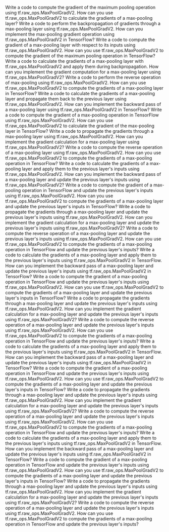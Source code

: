 Write a code to compute the gradient of the maximum pooling operation using tf.raw_ops.MaxPoolGradV2.
How can you use tf.raw_ops.MaxPoolGradV2 to calculate the gradients of a max-pooling layer?
Write a code to perform the backpropagation of gradients through a max-pooling layer using tf.raw_ops.MaxPoolGradV2.
How can you implement the max-pooling gradient operation using tf.raw_ops.MaxPoolGradV2 in TensorFlow?
Write a code to compute the gradient of a max-pooling layer with respect to its inputs using tf.raw_ops.MaxPoolGradV2.
How can you use tf.raw_ops.MaxPoolGradV2 to compute the gradient of the maximum pooling operation in TensorFlow?
Write a code to calculate the gradients of a max-pooling layer with tf.raw_ops.MaxPoolGradV2 and apply them during backpropagation.
How can you implement the gradient computation for a max-pooling layer using tf.raw_ops.MaxPoolGradV2?
Write a code to perform the reverse operation of max-pooling using tf.raw_ops.MaxPoolGradV2.
How can you use tf.raw_ops.MaxPoolGradV2 to compute the gradients of a max-pooling layer in TensorFlow?
Write a code to calculate the gradients of a max-pooling layer and propagate them back to the previous layer using tf.raw_ops.MaxPoolGradV2.
How can you implement the backward pass of a max-pooling layer using tf.raw_ops.MaxPoolGradV2 in TensorFlow?
Write a code to compute the gradient of a max-pooling operation in TensorFlow using tf.raw_ops.MaxPoolGradV2.
How can you use tf.raw_ops.MaxPoolGradV2 to calculate the gradient of the max-pooling layer in TensorFlow?
Write a code to propagate the gradients through a max-pooling layer using tf.raw_ops.MaxPoolGradV2.
How can you implement the gradient calculation for a max-pooling layer using tf.raw_ops.MaxPoolGradV2?
Write a code to compute the reverse operation of a max-pooling layer using tf.raw_ops.MaxPoolGradV2.
How can you use tf.raw_ops.MaxPoolGradV2 to compute the gradients of a max-pooling operation in TensorFlow?
Write a code to calculate the gradients of a max-pooling layer and apply them to the previous layer's inputs using tf.raw_ops.MaxPoolGradV2.
How can you implement the backward pass of a max-pooling layer and update the previous layer's inputs using tf.raw_ops.MaxPoolGradV2?
Write a code to compute the gradient of a max-pooling operation in TensorFlow and update the previous layer's inputs using tf.raw_ops.MaxPoolGradV2.
How can you use tf.raw_ops.MaxPoolGradV2 to compute the gradients of a max-pooling layer and update the previous layer's inputs in TensorFlow?
Write a code to propagate the gradients through a max-pooling layer and update the previous layer's inputs using tf.raw_ops.MaxPoolGradV2.
How can you implement the gradient calculation for a max-pooling layer and update the previous layer's inputs using tf.raw_ops.MaxPoolGradV2?
Write a code to compute the reverse operation of a max-pooling layer and update the previous layer's inputs using tf.raw_ops.MaxPoolGradV2.
How can you use tf.raw_ops.MaxPoolGradV2 to compute the gradients of a max-pooling operation in TensorFlow and update the previous layer's inputs?
Write a code to calculate the gradients of a max-pooling layer and apply them to the previous layer's inputs using tf.raw_ops.MaxPoolGradV2 in TensorFlow.
How can you implement the backward pass of a max-pooling layer and update the previous layer's inputs using tf.raw_ops.MaxPoolGradV2 in TensorFlow?
Write a code to compute the gradient of a max-pooling operation in TensorFlow and update the previous layer's inputs using tf.raw_ops.MaxPoolGradV2.
How can you use tf.raw_ops.MaxPoolGradV2 to compute the gradients of a max-pooling layer and update the previous layer's inputs in TensorFlow?
Write a code to propagate the gradients through a max-pooling layer and update the previous layer's inputs using tf.raw_ops.MaxPoolGradV2.
How can you implement the gradient calculation for a max-pooling layer and update the previous layer's inputs using tf.raw_ops.MaxPoolGradV2?
Write a code to compute the reverse operation of a max-pooling layer and update the previous layer's inputs using tf.raw_ops.MaxPoolGradV2.
How can you use tf.raw_ops.MaxPoolGradV2 to compute the gradients of a max-pooling operation in TensorFlow and update the previous layer's inputs?
Write a code to calculate the gradients of a max-pooling layer and apply them to the previous layer's inputs using tf.raw_ops.MaxPoolGradV2 in TensorFlow.
How can you implement the backward pass of a max-pooling layer and update the previous layer's inputs using tf.raw_ops.MaxPoolGradV2 in TensorFlow?
Write a code to compute the gradient of a max-pooling operation in TensorFlow and update the previous layer's inputs using tf.raw_ops.MaxPoolGradV2.
How can you use tf.raw_ops.MaxPoolGradV2 to compute the gradients of a max-pooling layer and update the previous layer's inputs in TensorFlow?
Write a code to propagate the gradients through a max-pooling layer and update the previous layer's inputs using tf.raw_ops.MaxPoolGradV2.
How can you implement the gradient calculation for a max-pooling layer and update the previous layer's inputs using tf.raw_ops.MaxPoolGradV2?
Write a code to compute the reverse operation of a max-pooling layer and update the previous layer's inputs using tf.raw_ops.MaxPoolGradV2.
How can you use tf.raw_ops.MaxPoolGradV2 to compute the gradients of a max-pooling operation in TensorFlow and update the previous layer's inputs?
Write a code to calculate the gradients of a max-pooling layer and apply them to the previous layer's inputs using tf.raw_ops.MaxPoolGradV2 in TensorFlow.
How can you implement the backward pass of a max-pooling layer and update the previous layer's inputs using tf.raw_ops.MaxPoolGradV2 in TensorFlow?
Write a code to compute the gradient of a max-pooling operation in TensorFlow and update the previous layer's inputs using tf.raw_ops.MaxPoolGradV2.
How can you use tf.raw_ops.MaxPoolGradV2 to compute the gradients of a max-pooling layer and update the previous layer's inputs in TensorFlow?
Write a code to propagate the gradients through a max-pooling layer and update the previous layer's inputs using tf.raw_ops.MaxPoolGradV2.
How can you implement the gradient calculation for a max-pooling layer and update the previous layer's inputs using tf.raw_ops.MaxPoolGradV2?
Write a code to compute the reverse operation of a max-pooling layer and update the previous layer's inputs using tf.raw_ops.MaxPoolGradV2.
How can you use tf.raw_ops.MaxPoolGradV2 to compute the gradients of a max-pooling operation in TensorFlow and update the previous layer's inputs?